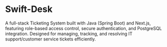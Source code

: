 # Swift-Desk
A full-stack Ticketing System built with Java (Spring Boot) and Next.js, featuring role-based access control, secure authentication, and PostgreSQL integration. Designed for managing, tracking, and resolving IT support/customer service tickets efficiently.
